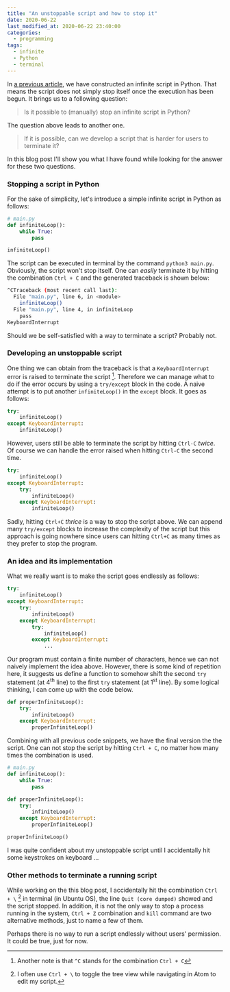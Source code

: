 ```yaml
---
title: "An unstoppable script and how to stop it"
date: 2020-06-22
last_modified_at: 2020-06-22 23:40:00
categories:
  - programming
tags:
  - infinite
  - Python
  - terminal
---
```


In [a previous article](/the-shortest-infinite-program-in-Python/), we have constructed an infinite script in Python. That means the script does not simply stop itself once the execution has been begun. It brings us to a following question:

> Is it possible to (manually) stop an infinite script in Python?

The question above leads to another one.

> If it is possible, can we develop a script that is harder for users to terminate it?

In this blog post I'll show you what I have found while looking for the answer for these two questions.

### Stopping a script in Python

For the sake of simplicity, let's introduce a simple infinite script in Python as follows:
```py
# main.py
def infiniteLoop():
    while True:
        pass

infiniteLoop()
```
The script can be executed in terminal by the command `python3 main.py`. Obviously, the script won't stop itself. One can _easily_ terminate it by hitting the combination `Ctrl + C` and the generated traceback is shown below:
```sh
^CTraceback (most recent call last):
  File "main.py", line 6, in <module>
    infiniteLoop()
  File "main.py", line 4, in infiniteLoop
    pass
KeyboardInterrupt
```

Should we be self-satisfied with a way to terminate a script? Probably not.

### Developing an unstoppable script

One thing we can obtain from the traceback is that a `KeyboardInterrupt` error is raised to terminate the script [^other_note]. Therefore we can manage what to do if the error occurs by using a `try/except` block in the code. A naive attempt is to put another `infiniteLoop()` in the `except` block. It goes as follows:

[^other_note]: Another note is that `^C` stands for the combination `Ctrl + C`

```py
try:
    infiniteLoop()
except KeyboardInterrupt:
    infiniteLoop()
```

However, users still be able to terminate the script by hitting `Ctrl-C` *twice*. Of course we can handle the error raised when hitting `Ctrl-C` the second time.

```py
try:
    infiniteLoop()
except KeyboardInterrupt:
    try:
        infiniteLoop()
    except KeyboardInterrupt:
        infiniteLoop()
```
Sadly, hitting `Ctrl+C` _thrice_ is a way to stop the script above. We can append many `try/except` blocks to increase the complexity of the script but this approach is going nowhere since users can hitting `Ctrl+C` as many times as they prefer to stop the program.

### An idea and its implementation

What we really want is to make the script goes endlessly as follows:
```py
try:
    infiniteLoop()
except KeyboardInterrupt:
    try:
        infiniteLoop()
    except KeyboardInterrupt:
        try:
            infiniteLoop()
        except KeyboardInterrupt:
            ...
```
Our program must contain a finite number of characters, hence we can not naively implement the idea above. However, there is some kind of repetition here, it suggests us define a function to somehow shift the second `try` statement (at $4^\text{th}$ line) to the first `try` statement (at $1^\text{st}$ line). By some logical thinking, I can come up with the code below.
```py
def properInfiniteLoop():
    try:
        infiniteLoop()
    except KeyboardInterrupt:
        properInfiniteLoop()
```
Combining with all previous code snippets, we have the final version the the script. One can not stop the script by hitting `Ctrl + C`, no matter how many times the combination is used.
```py
# main.py
def infiniteLoop():
    while True:
        pass

def properInfiniteLoop():
    try:
        infiniteLoop()
    except KeyboardInterrupt:
        properInfiniteLoop()

properInfiniteLoop()
```

I was quite confident about my unstoppable script until I accidentally hit some keystrokes on keyboard ...

### Other methods to terminate a running script

While working on the this blog post, I accidentally hit the combination `Ctrl + \` [^atom_footnote] in terminal (in Ubuntu OS), the line `Quit (core dumped)` showed and the script stopped. In addition, it is not the only way to stop a process running in the system, `Ctrl + Z` combination and `kill` command are two alternative methods, just to name a few of them.

Perhaps there is no way to run a script endlessly without users' permission. It could be true, just for now.

[^atom_footnote]: I often use `Ctrl + \` to toggle the tree view while navigating in Atom to edit my script.

